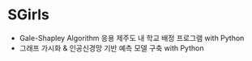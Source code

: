 # SGirls

- Gale-Shapley Algorithm 응용 제주도 내 학교 배정 프로그램 with Python 
- 그래프 가시화 & 인공신경망 기반 예측 모델 구축 with Python
